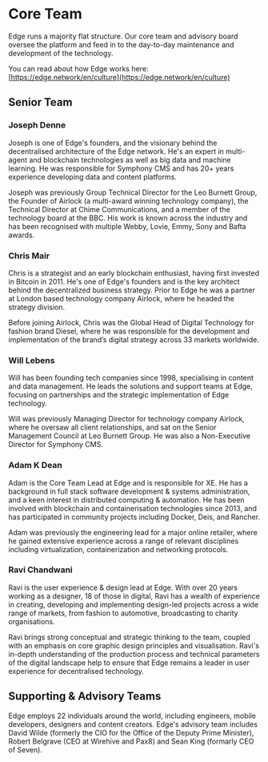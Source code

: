 # Core Team

Edge runs a majority flat structure. Our core team and advisory board oversee the platform and feed in to the day-to-day maintenance and development of the technology.

You can read about how Edge works here: [https://edge.network/en/culture](https://edge.network/en/culture)

## Senior Team

### Joseph Denne

Joseph is one of Edge's founders, and the visionary behind the decentralised architecture of the Edge network. He's an expert in multi-agent and blockchain technologies as well as big data and machine learning. He was responsible for Symphony CMS and has 20+ years experience developing data and content platforms.

Joseph was previously Group Technical Director for the Leo Burnett Group, the Founder of Airlock \(a multi-award winning technology company\), the Technical Director at Chime Communications, and a member of the technology board at the BBC. His work is known across the industry and has been recognised with multiple Webby, Lovie, Emmy, Sony and Bafta awards.

### Chris Mair

Chris is a strategist and an early blockchain enthusiast, having first invested in Bitcoin in 2011. He's one of Edge's founders and is the key architect behind the decentralized business strategy. Prior to Edge he was a partner at London based technology company Airlock, where he headed the strategy division.

Before joining Airlock, Chris was the Global Head of Digital Technology for fashion brand Diesel, where he was responsible for the development and implementation of the brand’s digital strategy across 33 markets worldwide.

### Will Lebens

Will has been founding tech companies since 1998, specialising in content and data management. He leads the solutions and support teams at Edge, focusing on partnerships and the strategic implementation of Edge technology.

Will was previously Managing Director for technology company Airlock, where he oversaw all client relationships, and sat on the Senior Management Council at Leo Burnett Group. He was also a Non-Executive Director for Symphony CMS.

### Adam K Dean

Adam is the Core Team Lead at Edge and is responsible for XE. He has a background in full stack software development & systems administration, and a keen interest in distributed computing & automation. He has been involved with blockchain and containerisation technologies since 2013, and has participated in community projects including Docker, Deis, and Rancher.

Adam was previously the engineering lead for a major online retailer, where he gained extensive experience across a range of relevant disciplines including virtualization, containerization and networking protocols.

### Ravi Chandwani

Ravi is the user experience & design lead at Edge. With over 20 years working as a designer, 18 of those in digital, Ravi has a wealth of experience in creating, developing and implementing design-led projects across a wide range of markets, from fashion to automotive, broadcasting to charity organisations.

Ravi brings strong conceptual and strategic thinking to the team, coupled with an emphasis on core graphic design principles and visualisation. Ravi's in-depth understanding of the production process and technical parameters of the digital landscape help to ensure that Edge remains a leader in user experience for decentralised technology.

## Supporting & Advisory Teams

Edge employs 22 individuals around the world, including engineers, mobile developers, designers and content creators. Edge's advisory team includes David Wilde \(formerly the CIO for the Office of the Deputy Prime Minister\), Robert Belgrave \(CEO at Wirehive and Pax8\) and Sean King \(formarly CEO of Seven\).

